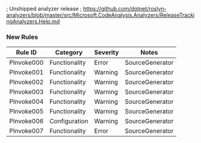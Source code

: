 ﻿; Unshipped analyzer release
; https://github.com/dotnet/roslyn-analyzers/blob/master/src/Microsoft.CodeAnalysis.Analyzers/ReleaseTrackingAnalyzers.Help.md

### New Rules
Rule ID | Category | Severity | Notes
--------|----------|----------|-------
PInvoke000 | Functionality | Error | SourceGenerator
PInvoke001 | Functionality | Warning | SourceGenerator
PInvoke002 | Functionality | Warning | SourceGenerator
PInvoke003 | Functionality | Warning | SourceGenerator
PInvoke004 | Functionality | Warning | SourceGenerator
PInvoke005 | Functionality | Warning | SourceGenerator
PInvoke006 | Configuration | Warning | SourceGenerator
PInvoke007 | Functionality | Error | SourceGenerator